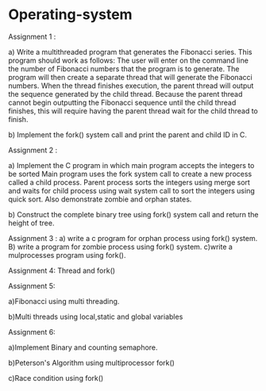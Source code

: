 # Operating-system
Assignment 1 :

a) Write a multithreaded program that generates the Fibonacci series. This program should work as follows: The user will enter on the command line the number of Fibonacci numbers that the program is to generate. The program will then create a separate thread that will generate the Fibonacci numbers. When the thread finishes execution, the parent thread will output the sequence generated by the child thread. Because the parent thread cannot begin outputting the Fibonacci sequence until the child thread finishes, this will require having the parent thread wait for the child thread to finish.

b) Implement the fork() system call and print the parent and child ID in C.

Assignment 2 :

a) Implement the C program in which main program accepts the integers to be sorted Main program uses the fork system call to create a new process called a child process. Parent process sorts the integers using merge sort and waits for child process using wait system call to sort the integers using quick sort. Also demonstrate zombie and orphan states.

b) Construct the complete binary tree using fork() system call and return the height of tree.

Assignment 3 : 
a) write a c program for orphan process using fork() system.
B) write a program for zombie process using fork() system. 
c)write a mulprocesses program using fork().

Assignment 4:
Thread and fork()

Assignment 5:

a)Fibonacci using multi threading.

b)Multi threads using local,static and global variables

Assignment 6:

a)Implement Binary and counting semaphore.

b)Peterson's Algorithm using multiprocessor fork()

c)Race condition using fork()
